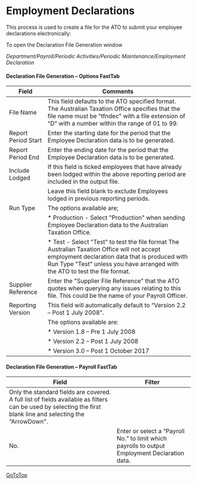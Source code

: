 # Employment Declarations
This process is used to create a file for the ATO to submit your employee declarations electronically:

To open the Declaration File Generation window 

*Department/Payroll/Periodic Activities/Periodic Maintenance/Employment Declaration*
 

#### Declaration File Generation – Options FastTab

|Field	|Comments|
|---|---|
|File Name|	This field defaults to the ATO specified format. The Australian Taxation Office specifies that the file name must be "tfndec" with a file extension of “D” with a number within the range of 01 to 99.|
|Report Period Start|	Enter the starting date for the period that the Employee Declaration data is to be generated.|
|Report Period End|	Enter the ending date for the period that the Employee Declaration data is to be generated.|
|Include Lodged	|If this field is ticked employees that have already been lodged within the above reporting period are included in the output file.  |
||Leave this field blank to exclude Employees lodged in previous reporting periods.|
|Run Type|	The options available are;|
||*	Production - Select "Production" when sending Employee Declaration data to the Australian Taxation Office.|
||*	Test - Select "Test" to test the file format The Australian Taxation Office will not accept employment declaration data that is produced with Run Type "Test" unless you have arranged with the ATO to test the file format.|
|Supplier Reference|	Enter the "Supplier File Reference" that the ATO quotes when querying any issues relating to this file.  This could be the name of your Payroll Officer.|
|Reporting Version	|This field will automatically default to “Version 2.2 – Post 1 July 2008”.|
||The options available are:|
||*	Version 1.8 – Pre 1 July 2008|
||*	Version 2.2 – Post 1 July 2008|
||*	Version 3.0 – Post 1 October 2017|


#### Declaration File Generation – Payroll FastTab
 
|Field	|Filter|
|---|---|
|Only the standard fields are covered.  A full list of fields available as filters can be used by selecting the first blank line and selecting the “ArrowDown".|
|No.	|Enter or select a “Payroll No.” to limit which payrolls to output Employment Declaration data.|


[GoToTop](#employment-declarations)

